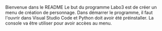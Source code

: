 Bienvenue dans le README
Le but du programme Labo3 est de créer un menu de création de personnage.
Dans démarrer le programme, il faut l'ouvrir dans Visual Studio Code et Python doit avoir été préinstaller.
La console va être utiliser pour avoir accèes au menu.